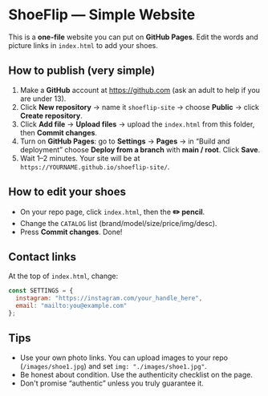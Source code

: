 # ShoeFlip — Simple Website

This is a **one-file** website you can put on **GitHub Pages**. Edit the words and picture links in `index.html` to add your shoes.

## How to publish (very simple)
1) Make a **GitHub** account at https://github.com (ask an adult to help if you are under 13).
2) Click **New repository** → name it `shoeflip-site` → choose **Public** → click **Create repository**.
3) Click **Add file** → **Upload files** → upload the `index.html` from this folder, then **Commit changes**.
4) Turn on **GitHub Pages**: go to **Settings** → **Pages** → in “Build and deployment” choose **Deploy from a branch** with **main / root**. Click **Save**.
5) Wait 1–2 minutes. Your site will be at `https://YOURNAME.github.io/shoeflip-site/`.

## How to edit your shoes
- On your repo page, click `index.html`, then the **✏️ pencil**.
- Change the `CATALOG` list (brand/model/size/price/img/desc).
- Press **Commit changes**. Done!

## Contact links
At the top of `index.html`, change:
```js
const SETTINGS = {
  instagram: "https://instagram.com/your_handle_here",
  email: "mailto:you@example.com"
};
```

## Tips
- Use your own photo links. You can upload images to your repo (`/images/shoe1.jpg`) and set `img: "./images/shoe1.jpg"`.
- Be honest about condition. Use the authenticity checklist on the page.
- Don't promise “authentic” unless you truly guarantee it.
